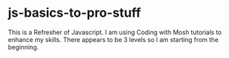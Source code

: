 # js-basics-to-pro-stuff

This is a Refresher of Javascript.
I am using Coding with Mosh tutorials to enhance my skills.
There appears to be 3 levels so I am starting from the beginning.
